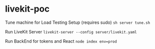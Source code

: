 # livekit-poc

Tune machine for Load Testing Setup (requires sudo)
`sh server tune.sh`

Run LiveKit Server
`livekit-server --config server/livekit.yaml`

Run BackEnd for tokens and React
`node index env=prod`

